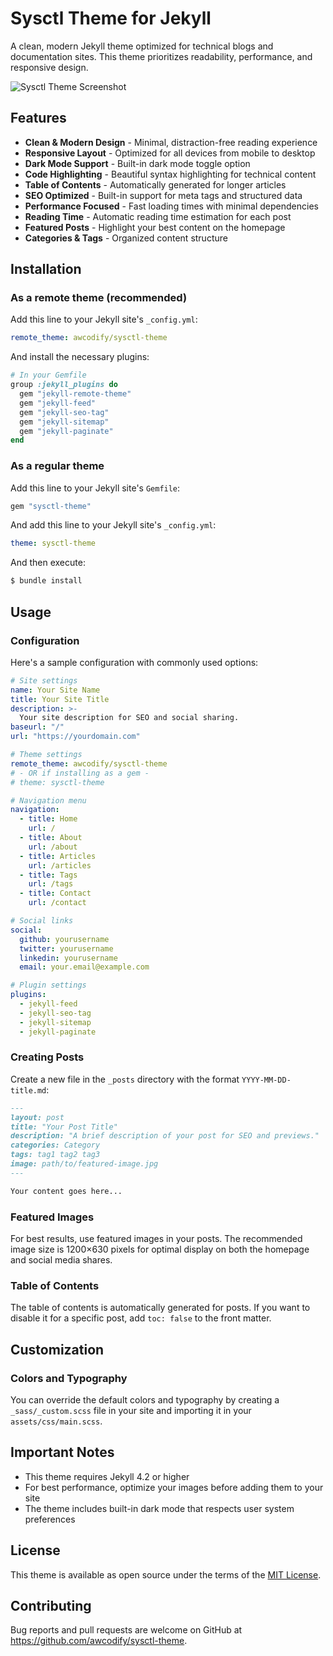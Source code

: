 # Sysctl Theme for Jekyll

A clean, modern Jekyll theme optimized for technical blogs and documentation sites. This theme prioritizes readability, performance, and responsive design.

![Sysctl Theme Screenshot](assets/images/ss-sysctl-theme.png)

## Features

- **Clean & Modern Design** - Minimal, distraction-free reading experience
- **Responsive Layout** - Optimized for all devices from mobile to desktop
- **Dark Mode Support** - Built-in dark mode toggle option
- **Code Highlighting** - Beautiful syntax highlighting for technical content
- **Table of Contents** - Automatically generated for longer articles
- **SEO Optimized** - Built-in support for meta tags and structured data
- **Performance Focused** - Fast loading times with minimal dependencies
- **Reading Time** - Automatic reading time estimation for each post
- **Featured Posts** - Highlight your best content on the homepage
- **Categories & Tags** - Organized content structure

## Installation

### As a remote theme (recommended)

Add this line to your Jekyll site's `_config.yml`:

```yaml
remote_theme: awcodify/sysctl-theme
```

And install the necessary plugins:

```ruby
# In your Gemfile
group :jekyll_plugins do
  gem "jekyll-remote-theme"
  gem "jekyll-feed"
  gem "jekyll-seo-tag"
  gem "jekyll-sitemap"
  gem "jekyll-paginate"
end
```

### As a regular theme

Add this line to your Jekyll site's `Gemfile`:

```ruby
gem "sysctl-theme"
```

And add this line to your Jekyll site's `_config.yml`:

```yaml
theme: sysctl-theme
```

And then execute:

```bash
$ bundle install
```

## Usage

### Configuration

Here's a sample configuration with commonly used options:

```yaml
# Site settings
name: Your Site Name
title: Your Site Title
description: >-
  Your site description for SEO and social sharing.
baseurl: "/"
url: "https://yourdomain.com"

# Theme settings
remote_theme: awcodify/sysctl-theme
# - OR if installing as a gem -
# theme: sysctl-theme

# Navigation menu
navigation:
  - title: Home
    url: /
  - title: About
    url: /about
  - title: Articles
    url: /articles
  - title: Tags
    url: /tags
  - title: Contact
    url: /contact

# Social links
social:
  github: yourusername
  twitter: yourusername
  linkedin: yourusername
  email: your.email@example.com

# Plugin settings
plugins:
  - jekyll-feed
  - jekyll-seo-tag
  - jekyll-sitemap
  - jekyll-paginate
```

### Creating Posts

Create a new file in the `_posts` directory with the format `YYYY-MM-DD-title.md`:

```markdown
---
layout: post
title: "Your Post Title"
description: "A brief description of your post for SEO and previews."
categories: Category
tags: tag1 tag2 tag3
image: path/to/featured-image.jpg
---

Your content goes here...
```

### Featured Images

For best results, use featured images in your posts. The recommended image size is 1200×630 pixels for optimal display on both the homepage and social media shares.

### Table of Contents

The table of contents is automatically generated for posts. If you want to disable it for a specific post, add `toc: false` to the front matter.

## Customization

### Colors and Typography

You can override the default colors and typography by creating a `_sass/_custom.scss` file in your site and importing it in your `assets/css/main.scss`.

## Important Notes

- This theme requires Jekyll 4.2 or higher
- For best performance, optimize your images before adding them to your site
- The theme includes built-in dark mode that respects user system preferences

## License

This theme is available as open source under the terms of the [MIT License](LICENSE).

## Contributing

Bug reports and pull requests are welcome on GitHub at https://github.com/awcodify/sysctl-theme.